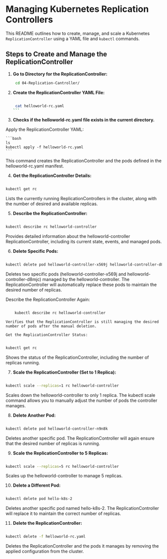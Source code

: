 # Managing Kubernetes Replication Controllers

This README outlines how to create, manage, and scale a Kubernetes `ReplicationController` using a YAML file and `kubectl` commands.

## Steps to Create and Manage the ReplicationController

1. **Go to Directory for the ReplicationController:**

   ```bash
    cd 04-Replication-Cantroller/
   ```

2. **Create the ReplicationController YAML File:**

    ````bash

     cat helloworld-rc.yaml
    ```


3. **Checks if the helloworld-rc.yaml file exists in the current directory.**

Apply the ReplicationController YAML:

    ```bash
    ls 
    kubectl apply -f helloworld-rc.yaml
    ```
This command creates the ReplicationController and the pods defined in the helloworld-rc.yaml manifest.



4. **Get the ReplicationController Details:**

```bash

kubectl get rc
```
Lists the currently running ReplicationControllers in the cluster, along with the number of desired and available replicas.

5. **Describe the ReplicationController:**

```bash

kubectl describe rc helloworld-controller
```
Provides detailed information about the helloworld-controller ReplicationController, including its current state, events, and managed pods.

6. **Delete Specific Pods:**

```bash

kubectl delete pod helloworld-controller-x569j helloworld-controller-d8mjc
```
Deletes two specific pods (helloworld-controller-x569j and helloworld-controller-d8mjc) managed by the helloworld-controller. The ReplicationController will automatically replace these pods to maintain the desired number of replicas.

Describe the ReplicationController Again:

```bash

    kubectl describe rc helloworld-controller
```
    Verifies that the ReplicationController is still managing the desired number of pods after the manual deletion.

    Get the ReplicationController Status:

```bash

kubectl get rc
```
Shows the status of the ReplicationController, including the number of replicas running.

7. **Scale the ReplicationController (Set to 1 Replica):**

```bash

kubectl scale --replicas=1 rc helloworld-controller
```
Scales down the helloworld-controller to only 1 replica. The kubectl scale command allows you to manually adjust the number of pods the controller manages.

8. **Delete Another Pod:**

```bash

kubectl delete pod helloworld-controller-n9n8k
```
Deletes another specific pod. The ReplicationController will again ensure that the desired number of replicas is running.

9. **Scale the ReplicationController to 5 Replicas:**

```bash

kubectl scale --replicas=5 rc helloworld-controller
```
Scales up the helloworld-controller to manage 5 replicas.

10. **Delete a Different Pod:**

```bash

kubectl delete pod hello-k8s-2
```
Deletes another specific pod named hello-k8s-2. The ReplicationController will replace it to maintain the correct number of replicas.


11. **Delete the ReplicationController:**

```bash

kubectl delete -f helloworld-rc.yaml
```
Deletes the ReplicationController and the pods it manages by removing the applied configuration from the cluster.